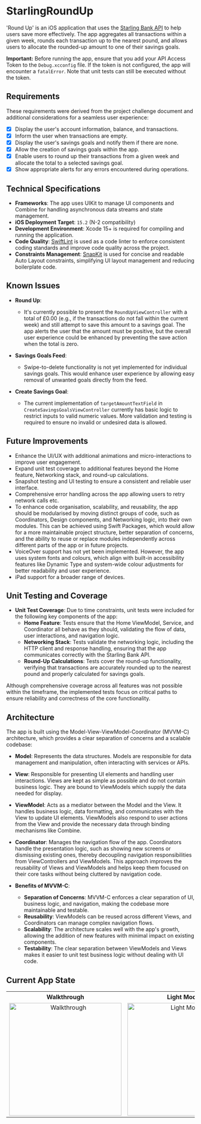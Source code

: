 # StarlingRoundUp

'Round Up' is an iOS application that uses the [Starling Bank API](https://developer.starlingbank.com/docs) to help users save more effectively. The app aggregates all transactions within a given week, rounds each transaction up to the nearest pound, and allows users to allocate the rounded-up amount to one of their savings goals.

**Important:** Before running the app, ensure that you add your API Access Token to the `Debug.xcconfig` file. If the token is not configured, the app will encounter a `fatalError`. Note that unit tests can still be executed without the token.

## Requirements

These requirements were derived from the project challenge document and additional considerations for a seamless user experience:

- [x] Display the user's account information, balance, and transactions.
- [x] Inform the user when transactions are empty.
- [x] Display the user's savings goals and notify them if there are none.
- [x] Allow the creation of savings goals within the app.
- [x] Enable users to round up their transactions from a given week and allocate the total to a selected savings goal.
- [x] Show appropriate alerts for any errors encountered during operations.

## Technical Specifications

- **Frameworks**: The app uses UIKit to manage UI components and Combine for handling asynchronous data streams and state management.
- **iOS Deployment Target**: `15.2` (N-2 compatibility)
- **Development Environment**: Xcode 15+ is required for compiling and running the application.
- **Code Quality**: [SwiftLint](https://github.com/realm/SwiftLint) is used as a code linter to enforce consistent coding standards and improve code quality across the project.
- **Constraints Management**: [SnapKit](https://github.com/SnapKit/SnapKit) is used for concise and readable Auto Layout constraints, simplifying UI layout management and reducing boilerplate code.

## Known Issues

- **Round Up**:
  - It's currently possible to present the `RoundUpViewController` with a total of £0.00 (e.g., if the transactions do not fall within the current week) and still attempt to save this amount to a savings goal. The app alerts the user that the amount must be positive, but the overall user experience could be enhanced by preventing the save action when the total is zero.  

- **Savings Goals Feed**:
  - Swipe-to-delete functionality is not yet implemented for individual savings goals. This would enhance user experience by allowing easy removal of unwanted goals directly from the feed.
  
- **Create Savings Goal**:
  - The current implementation of `targetAmountTextField` in `CreateSavingsGoalsViewController` currently has basic logic to restrict inputs to valid numeric values. More validation and testing is required to ensure no invalid or undesired data is allowed.
  
## Future Improvements

- Enhance the UI/UX with additional animations and micro-interactions to improve user engagement.
- Expand unit test coverage to additional features beyond the Home feature, Networking stack, and round-up calculations.
- Snapshot testing and UI testing to ensure a consistent and reliable user interface.
- Comprehensive error handling across the app allowing users to retry network calls etc.
- To enhance code organisation, scalability, and reusability, the app should be modularised by moving distinct groups of code, such as Coordinators, Design components, and Networking logic, into their own modules. This can be achieved using Swift Packages, which would allow for a more maintainable project structure, better separation of concerns, and the ability to reuse or replace modules independently across different parts of the app or in future projects.
- VoiceOver support has not yet been implemented. However, the app uses system fonts and colours, which align with built-in accessibility features like Dynamic Type and system-wide colour adjustments for better readability and user experience.
- iPad support for a broader range of devices. 

## Unit Testing and Coverage

- **Unit Test Coverage**: Due to time constraints, unit tests were included for the following key components of the app:
  - **Home Feature**: Tests ensure that the Home ViewModel, Service, and Coordinator all behave as they should, validating the flow of data, user interactions, and navigation logic.
  - **Networking Stack**: Tests validate the networking logic, including the HTTP client and response handling, ensuring that the app communicates correctly with the Starling Bank API.
  - **Round-Up Calculations**: Tests cover the round-up functionality, verifying that transactions are accurately rounded up to the nearest pound and properly calculated for savings goals.

Although comprehensive coverage across all features was not possible within the timeframe, the implemented tests focus on critical paths to ensure reliability and correctness of the core functionality.

## Architecture

The app is built using the Model-View-ViewModel-Coordinator (MVVM-C) architecture, which provides a clear separation of concerns and a scalable codebase:

- **Model**: Represents the data structures. Models are responsible for data management and manipulation, often interacting with services or APIs.
  
- **View**: Responsible for presenting UI elements and handling user interactions. Views are kept as simple as possible and do not contain business logic. They are bound to ViewModels which supply the data needed for display.

- **ViewModel**: Acts as a mediator between the Model and the View. It handles business logic, data formatting, and communicates with the View to update UI elements. ViewModels also respond to user actions from the View and provide the necessary data through binding mechanisms like Combine.

- **Coordinator**: Manages the navigation flow of the app. Coordinators handle the presentation logic, such as showing new screens or dismissing existing ones, thereby decoupling navigation responsibilities from ViewControllers and ViewModels. This approach improves the reusability of Views and ViewModels and helps keep them focused on their core tasks without being cluttered by navigation code.

- **Benefits of MVVM-C**:
  - **Separation of Concerns**: MVVM-C enforces a clear separation of UI, business logic, and navigation, making the codebase more maintainable and testable.
  - **Reusability**: ViewModels can be reused across different Views, and Coordinators can manage complex navigation flows.
  - **Scalability**: The architecture scales well with the app's growth, allowing the addition of new features with minimal impact on existing components.
  - **Testability**: The clear separation between ViewModels and Views makes it easier to unit test business logic without dealing with UI code.

## Current App State

<table>
    <tr>
        <th style="text-align: center;">Walkthrough</th>
        <th style="text-align: center;">Light Mode</th>
        <th style="text-align: center;">Dark Mode</th>
    </tr>
    <tr>
        <td align="center">
            <img src="https://github.com/user-attachments/assets/763047dd-9aeb-4c1f-9553-0461c755efaa" alt="Walkthrough" width="300">
        </td>
        <td align="center">
            <img src="https://github.com/user-attachments/assets/fdbe4c51-a833-4090-9eed-92eabf83a98c" alt="Light Mode" width="300">
        </td>
        <td align="center">
            <img src="https://github.com/user-attachments/assets/18d6723c-bd79-42c8-8221-2e33338451e1" alt="Dark Mode" width="300">
        </td>
    </tr>
</table>
